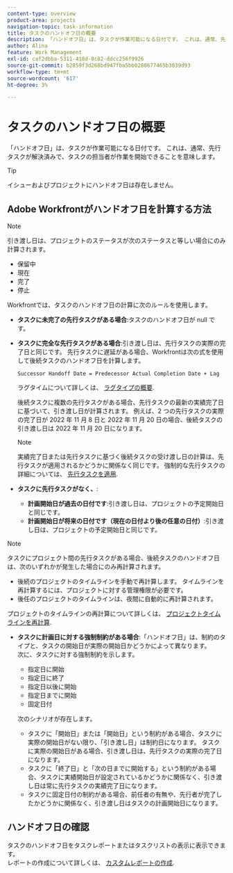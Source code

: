 ```yaml
---
content-type: overview
product-area: projects
navigation-topic: task-information
title: タスクのハンドオフ日の概要
description: 「ハンドオフ日」は、タスクが作業可能になる日付です。 これは、通常、先行タスクが解決済みで、タスクの担当者が作業を開始できることを意味します。
author: Alina
feature: Work Management
exl-id: caf2dbba-5311-418d-8c82-ddcc256f9926
source-git-commit: b2859f3d268bd947fba5bb0280677465b3039d93
workflow-type: tm+mt
source-wordcount: '617'
ht-degree: 3%

---
```


# タスクのハンドオフ日の概要

「ハンドオフ日」は、タスクが作業可能になる日付です。 これは、通常、先行タスクが解決済みで、タスクの担当者が作業を開始できることを意味します。

>[!TIP]
>
>イシューおよびプロジェクトにハンドオフ日は存在しません。

## Adobe Workfrontがハンドオフ日を計算する方法

>[!NOTE]
>
>引き渡し日は、プロジェクトのステータスが次のステータスと等しい場合にのみ計算されます。
>
>* 保留中
>* 現在
>* 完了
>* 停止
>


Workfrontでは、タスクのハンドオフ日の計算に次のルールを使用します。

* **タスクに未完了の先行タスクがある場合**:タスクのハンドオフ日が null です。
* **タスクに完全な先行タスクがある場合**:引き渡し日は、先行タスクの実際の完了日と同じです。 先行タスクに遅延がある場合、Workfrontは次の式を使用して後続タスクのハンドオフ日を計算します。

   `Successor Handoff Date = Predecessor Actual Completion Date + Lag`

   ラグタイムについて詳しくは、 [ラグタイプの概要](../use-prdcssrs/lag-types.md).

   後続タスクに複数の先行タスクがある場合、先行タスクの最新の実績完了日に基づいて、引き渡し日が計算されます。 例えば、2 つの先行タスクの実際の完了日が 2022 年 11 月 8 日と 2022 年 11 月 20 日の場合、後続タスクの引き渡し日は 2022 年 11 月 20 日になります。

   >[!NOTE]
   >
   >   実績完了日または先行タスクに基づく後続タスクの受け渡し日の計算は、先行タスクが適用されるかどうかに関係なく同じです。 強制的な先行タスクの詳細については、 [先行タスクを適用](../use-prdcssrs/enforced-predecessors.md).


* **タスクに先行タスクがなく、**:

   * **計画開始日が過去の日付です**:引き渡し日は、プロジェクトの予定開始日と同じです。
   * **計画開始日が将来の日付です（現在の日付より後の任意の日付）**:引き渡し日は、プロジェクトの予定開始日と同じです。

>[!NOTE]
>
>タスクにプロジェクト間の先行タスクがある場合、後続タスクのハンドオフ日は、次のいずれかが発生した場合にのみ再計算されます。
>
>* 後続のプロジェクトのタイムラインを手動で再計算します。 タイムラインを再計算するには、プロジェクトに対する管理権限が必要です。
>* 後任のプロジェクトのタイムラインは、夜間に自動的に再計算されます。
>
>プロジェクトのタイムラインの再計算について詳しくは、 [プロジェクトタイムラインを再計算](../../../manage-work/projects/manage-projects/recalculate-project-timeline.md).

* **タスクに計画日に対する強制制約がある場合**:「ハンドオフ日」は、制約のタイプと、タスクの開始日が実際の開始日かどうかによって異なります。\
   次に、タスクに対する強制制約を示します。

   * 指定日に開始
   * 指定日に終了
   * 指定日以後に開始
   * 指定日までに開始
   * 固定日付

   次のシナリオが存在します。

   * タスクに「開始日」または「開始日」という制約がある場合、タスクに実際の開始日がない限り、「引き渡し日」は制約日になります。 タスクに実際の開始日がある場合、引き渡し日は、先行タスクの実際の完了日になります。
   * タスクに「終了日」と「次の日までに開始する」という制約がある場合、タスクに実績開始日が設定されているかどうかに関係なく、引き渡し日は常に先行タスクの実績完了日になります。
   * タスクに固定日付の制約がある場合、前任者の有無や、先行者が完了したかどうかに関係なく、引き渡し日はタスクの計画開始日になります。


## ハンドオフ日の確認

タスクのハンドオフ日をタスクレポートまたはタスクリストの表示に表示できます。\
レポートの作成について詳しくは、 [カスタムレポートの作成](../../../reports-and-dashboards/reports/creating-and-managing-reports/create-custom-report.md).
